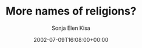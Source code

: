 ---
title: 'More names of religions?'
posts: 5
hash: 't36'
author: 'Sonja Elen Kisa'
date: 2002-07-09T16:08:00+00:00
sources:
  - http://forums.tokipona.org/viewtopic.php%3Ft=36.html
---